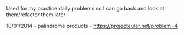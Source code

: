 Used for my practice daily problems so I can go back and look at them/refactor them later

10/01/2014 - palindrome products - https://projecteuler.net/problem=4
